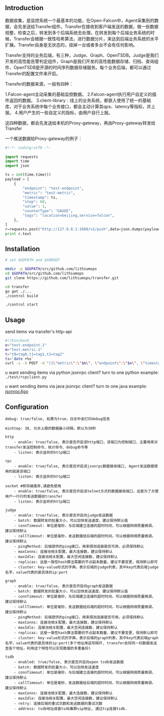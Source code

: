 ## Introduction

数据收集，是监控系统一个最基本的功能，在Open-Falcon中，Agent采集到的数据，会先发送给Transfer组件。Transfer在接收到客户端发送的数据，做一些数据规整，检查之后，转发到多个后端系统去处理。在转发到每个后端业务系统的时候，Transfer会根据一致性哈希算法，进行数据分片，来达到后端业务系统的水平扩展。Transfer自身是无状态的，挂掉一台或者多台不会有任何影响。

Transfer支持的业务后端，有三种，Judge、Graph、OpenTSDB。Judge是我们开发的高性能告警判定组件，Graph是我们开发的高性能数据存储、归档、查询组件，OpenTSDB是开源的时间序列数据存储服务。每个业务后端，都可以通过Transfer的配置文件来开启。

Transfer的数据来源，一般有四种：

1.Falcon-agent主动采集的基础监控数据。
2.Falcon-agent执行用户自定义的插件返回的数据。
3.client-library：线上的业务系统，都嵌入使用了统一的基础库，对于业务系统中每个业务接口，都会主动计算其qps、latency等指标，并上报。
4.用户产生的一些自定义的指标，由用户自行上报。

这四种数据，都会先发送给本机的Proxy-gateway，再由Proxy-gateway转发给Transfer

一个推送数据给Proxy-gateway的例子：

```python
#!-*- coding:utf8 -*-
    
import requests
import time
import json

ts = int(time.time())
payload = [
    {
        "endpoint": "test-endpoint",
        "metric": "test-metric",
        "timestamp": ts,
        "step": 60,
        "value": 1,
        "counterType": "GAUGE",
        "tags": "location=beijing,service=falcon",
    },
]
r=requests.post("http://127.0.0.1:1988/v1/push",data=json.dumps(payload))
print r.text
```

## Installation

```bash
# set $GOPATH and $GOROOT

mkdir -p $GOPATH/src/github.com/lithiumops
cd $GOPATH/src/github.com/lithiumops
git clone https://github.com/lithiumops/transfer.git

cd transfer
go get ./...
./control build

./control start
```
## Usage
send items via transfer's http-api
```bash
#!/bin/bash
e="test.endpoint.1" 
m="test.metric.1"
t="t0=tag0,t1=tag1,t2=tag2"
ts=`date +%s`
curl -s -X POST -d "[{\"metric\":\"$m\", \"endpoint\":\"$e\", \"timestamp\":$ts,\"step\":60, \"value\":9, \"counterType\":\"GAUGE\",\"tags\":\"$t\"}]" "127.0.0.1:6060/api/push" | python -m json.tool
```

u want sending items via python jsonrpc client? turn to one python example: ```./test/rcpclient.py```

u want sending items via java jsonrpc client? turn to one java example: [jsonrpc4go](https://github.com/niean/jsonrpc4go)

## Configuration

    debug: true/false, 如果为true，日志中会打印debug信息

    minStep: 30, 允许上报的数据最小间隔，默认为30秒

    http
        - enable: true/false, 表示是否开启该http端口，该端口为控制端口，主要用来对transfer发送控制命令、统计命令、debug命令等
        - listen: 表示监听的http端口

    rpc
        - enable: true/false, 表示是否开启该jsonrpc数据接收端口, Agent发送数据使用的就是该端口
        - listen: 表示监听的http端口

    socket #即将被废弃,请避免使用
        - enable: true/false, 表示是否开启该telnet方式的数据接收端口，这是为了方便用户一行行的发送数据给transfer
        - listen: 表示监听的http端口

    judge
        - enable: true/false, 表示是否开启向judge发送数据
        - batch: 数据转发的批量大小，可以加快发送速度，建议保持默认值
        - connTimeout: 单位是毫秒，与后端建立连接的超时时间，可以根据网络质量微调，建议保持默认
        - callTimeout: 单位是毫秒，发送数据给后端的超时时间，可以根据网络质量微调，建议保持默认
        - pingMethod: 后端提供的ping接口，用来探测连接是否可用，必须保持默认
        - maxConns: 连接池相关配置，最大连接数，建议保持默认
        - maxIdle: 连接池相关配置，最大空闲连接数，建议保持默认
        - replicas: 这是一致性hash算法需要的节点副本数量，建议不要变更，保持默认即可
        - cluster: key-value形式的字典，表示后端的judge列表，其中key代表后端judge名字，value代表的是具体的ip:port

    graph
        - enable: true/false, 表示是否开启向graph发送数据
        - batch: 数据转发的批量大小，可以加快发送速度，建议保持默认值
        - connTimeout: 单位是毫秒，与后端建立连接的超时时间，可以根据网络质量微调，建议保持默认
        - callTimeout: 单位是毫秒，发送数据给后端的超时时间，可以根据网络质量微调，建议保持默认
        - pingMethod: 后端提供的ping接口，用来探测连接是否可用，必须保持默认
        - maxConns: 连接池相关配置，最大连接数，建议保持默认
        - maxIdle: 连接池相关配置，最大空闲连接数，建议保持默认
        - replicas: 这是一致性hash算法需要的节点副本数量，建议不要变更，保持默认即可
        - cluster: key-value形式的字典，表示后端的graph列表，其中key代表后端graph名字，value代表的是具体的ip:port(多个地址用逗号隔开, transfer会将同一份数据发送至各个地址，利用这个特性可以实现数据的多重备份)

    tsdb
        - enabled: true/false, 表示是否开启向open tsdb发送数据
        - batch: 数据转发的批量大小，可以加快发送速度
        - connTimeout: 单位是毫秒，与后端建立连接的超时时间，可以根据网络质量微调，建议保持默认
        - callTimeout: 单位是毫秒，发送数据给后端的超时时间，可以根据网络质量微调，建议保持默认
        - maxConns: 连接池相关配置，最大连接数，建议保持默认
        - maxIdle: 连接池相关配置，最大空闲连接数，建议保持默认
        - retry: 连接后端的重试次数和发送数据的重试次数
        - address: tsdb地址或者tsdb集群vip地址, 通过tcp连接tsdb. 
